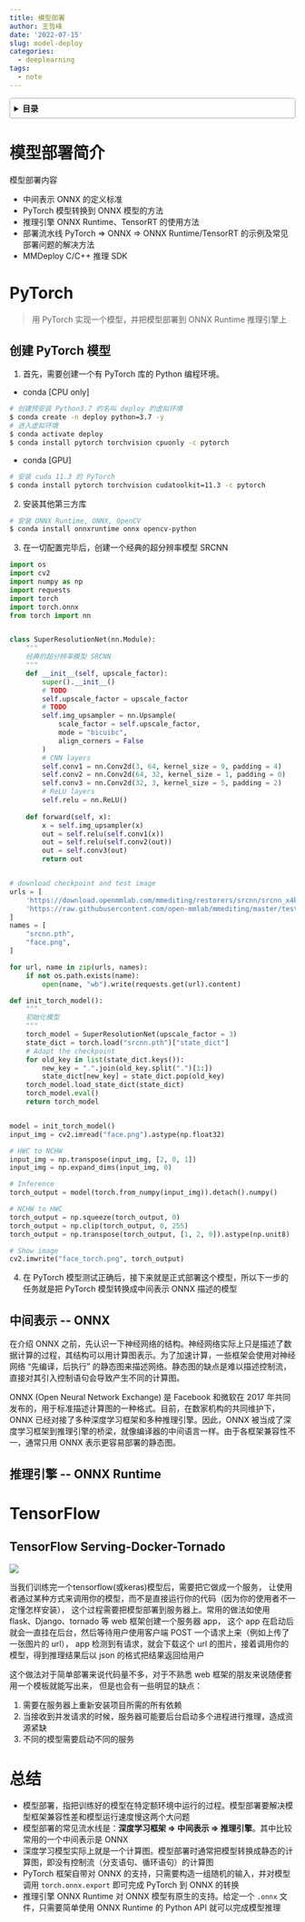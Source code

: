 ```yaml
---
title: 模型部署
author: 王哲峰
date: '2022-07-15'
slug: model-deploy
categories:
  - deeplearning
tags:
  - note
---
```


<style>
details {
    border: 1px solid #aaa;
    border-radius: 4px;
    padding: .5em .5em 0;
}
summary {
    font-weight: bold;
    margin: -.5em -.5em 0;
    padding: .5em;
}
details[open] {
    padding: .5em;
}
details[open] summary {
    border-bottom: 1px solid #aaa;
    margin-bottom: .5em;
}
img {
    pointer-events: none;
}
</style>

<details><summary>目录</summary><p>

- [模型部署简介](#模型部署简介)
- [PyTorch](#pytorch)
    - [创建 PyTorch 模型](#创建-pytorch-模型)
    - [中间表示 -- ONNX](#中间表示----onnx)
    - [推理引擎 -- ONNX Runtime](#推理引擎----onnx-runtime)
- [TensorFlow](#tensorflow)
    - [TensorFlow Serving-Docker-Tornado](#tensorflow-serving-docker-tornado)
- [总结](#总结)
</p></details><p></p>

# 模型部署简介

模型部署内容

- 中间表示 ONNX 的定义标准
- PyTorch 模型转换到 ONNX 模型的方法
- 推理引擎 ONNX Runtime、TensorRT 的使用方法
- 部署流水线 PyTorch => ONNX => ONNX Runtime/TensorRT 的示例及常见部署问题的解决方法
- MMDeploy C/C++ 推理 SDK

# PyTorch

> 用 PyTorch 实现一个模型，并把模型部署到 ONNX Runtime 推理引擎上

## 创建 PyTorch 模型

1. 首先，需要创建一个有 PyTorch 库的 Python 编程环境。

- conda [CPU only]

```bash
# 创建预安装 Python3.7 的名叫 deploy 的虚拟环境
$ conda create -n deploy python=3.7 -y
# 进入虚拟环境
$ conda activate deploy
$ conda install pytorch torchvision cpuonly -c pytorch
```

- conda [GPU]

```bash
# 安装 cuda 11.3 的 PyTorch
$ conda install pytorch torchvision cudatoolkit=11.3 -c pytorch
```

2. 安装其他第三方库

```bash
# 安装 ONNX Runtime, ONNX, OpenCV
$ conda install onnxruntime onnx opencv-python
```

3. 在一切配置完毕后，创建一个经典的超分辨率模型 SRCNN

```python
import os
import cv2
import numpy as np
import requests
import torch
import torch.onnx
from torch import nn


class SuperResolutionNet(nn.Module):
    """
    经典的超分辨率模型 SRCNN
    """
    def __init__(self, upscale_factor):
        super().__init__()
        # TODO
        self.upscale_factor = upscale_factor
        # TODO
        self.img_upsampler = nn.Upsample(
        	scale_factor = self.upscale_factor,
            mode = "bicuibc",
            align_corners = False
        )
        # CNN layers
        self.conv1 = nn.Conv2d(3, 64, kernel_size = 9, padding = 4)
        self.conv2 = nn.Conv2d(64, 32, kernel_size = 1, padding = 0)
        self.conv3 = nn.Conv2d(32, 3, kernel_size = 5, padding = 2)
        # ReLU layers
        self.relu = nn.ReLU()
        
    def forward(self, x):
        x = self.img_upsampler(x)
        out = self.relu(self.conv1(x))
        out = self.relu(self.conv2(out))
        out = self.conv3(out)
        return out


# download checkpoint and test image
urls = [
    'https://download.openmmlab.com/mmediting/restorers/srcnn/srcnn_x4k915_1x16_1000k_div2k_20200608-4186f232.pth',
    'https://raw.githubusercontent.com/open-mmlab/mmediting/master/tests/data/face/000001.png',
]
names = [
    "srcnn.pth",
    "face.png",
]

for url, name in zip(urls, names):
    if not os.path.exists(name):
        open(name, "wb").write(requests.get(url).content)

def init_torch_model():
    """
    初始化模型
    """
    torch_model = SuperResolutionNet(upscale_factor = 3)
    state_dict = torch.load("srcnn.pth")["state_dict"]
    # Adapt the checkpoint
    for old_key in list(state_dict.keys()):
        new_key = ".".join(old_key.split(".")[1:])
        state_dict[new_key] = state_dict.pop(old_key)
    torch_model.load_state_dict(state_dict)
    torch_model.eval()
    return torch_model


model = init_torch_model()
input_img = cv2.imread("face.png").astype(np.float32)

# HWC to NCHW
input_img = np.transpose(input_img, [2, 0, 1])
input_img = np.expand_dims(input_img, 0)

# Inference
torch_output = model(torch.from_numpy(input_img)).detach().numpy()

# NCHW to HWC
torch_output = np.squeeze(torch_output, 0)
torch_output = np.clip(torch_output, 0, 255)
torch_output = np.transpose(torch_output, [1, 2, 0]).astype(np.unit8)

# Show image
cv2.imwrite("face_torch.png", torch_output)
```

4. 在 PyTorch 模型测试正确后，接下来就是正式部署这个模型，所以下一步的任务就是把 PyTorch 模型转换成中间表示 ONNX 描述的模型

## 中间表示 -- ONNX

在介绍 ONNX 之前，先认识一下神经网络的结构。神经网络实际上只是描述了数据计算的过程，其结构可以用计算图表示。为了加速计算，一些框架会使用对神经网络 “先编译，后执行” 的静态图来描述网络。静态图的缺点是难以描述控制流，直接对其引入控制语句会导致产生不同的计算图。

ONNX (Open Neural Network Exchange) 是 Facebook 和微软在 2017 年共同发布的，用于标准描述计算图的一种格式。目前，在数家机构的共同维护下，ONNX 已经对接了多种深度学习框架和多种推理引擎。因此，ONNX 被当成了深度学习框架到推理引擎的桥梁，就像编译器的中间语言一样。由于各框架兼容性不一，通常只用 ONNX 表示更容易部署的静态图。

## 推理引擎 -- ONNX Runtime

# TensorFlow

## TensorFlow Serving-Docker-Tornado

![](https://pic1.zhimg.com/v2-0cd02fbfa359bfe77397981d1a0e938d_1440w.jpg?source%3D172ae18b)

当我们训练完一个tensorflow(或keras)模型后，需要把它做成一个服务，
让使用者通过某种方式来调用你的模型，而不是直接运行你的代码（因为你的使用者不一定懂怎样安装），
这个过程需要把模型部署到服务器上。常用的做法如使用flask、Django、tornado 等 web 框架创建一个服务器 app，
这个 app 在启动后就会一直挂在后台，然后等待用户使用客户端 POST 一个请求上来（例如上传了一张图片的 url），
app 检测到有请求，就会下载这个 url 的图片，接着调用你的模型，得到推理结果后以 json 的格式把结果返回给用户

这个做法对于简单部署来说代码量不多，对于不熟悉 web 框架的朋友来说随便套用一个模板就能写出来，
但是也会有一些明显的缺点：

1. 需要在服务器上重新安装项目所需的所有依赖
2. 当接收到并发请求的时候，服务器可能要后台启动多个进程进行推理，造成资源紧缺
3. 不同的模型需要启动不同的服务

# 总结

- 模型部署，指把训练好的模型在特定额环境中运行的过程。模型部署要解决模型框架兼容性差和模型运行速度慢这两个大问题
- 模型部署的常见流水线是：**深度学习框架 => 中间表示 => 推理引擎**。其中比较常用的一个中间表示是 ONNX
- 深度学习模型实际上就是一个计算图。模型部署时通常把模型转换成静态的计算图，即没有控制流（分支语句、循环语句）的计算图
- PyTorch 框架自带对 ONNX 的支持，只需要构造一组随机的输入，并对模型调用 `torch.onnx.export` 即可完成 PyTorch 到 ONNX 的转换
- 推理引擎 ONNX Runtime 对 ONNX 模型有原生的支持。给定一个 `.onnx` 文件，只需要简单使用 ONNX Runtime 的 Python API 就可以完成模型推理

